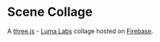 # Scene Collage
A [three.js](https://threejs.org/) - [Luma Labs](https://lumalabs.ai/) collage hosted on [Firebase](https://firebase.google.com/).
